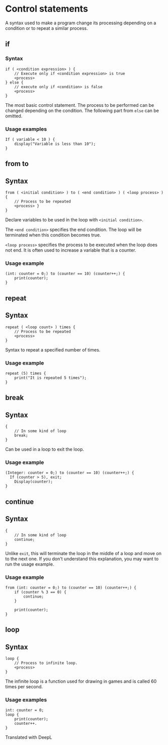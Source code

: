 # Control statements

A syntax used to make a program change its processing depending on a condition or to repeat a similar process.

## if

### Syntax

```
if ( <condition expression> ) {
	// Execute only if <condition expression> is true
	<process>
} else {
	// execute only if <condition> is false
	<process>
}
```

The most basic control statement. The process to be performed can be changed depending on the condition. The following part from `else` can be omitted.

### Usage examples

```
If ( variable < 10 ) {
	display("Variable is less than 10");
}
```

## from to

## Syntax

```
from ( <initial condition> ) to ( <end condition> ) ( <loop process> ) {
	// Process to be repeated
	<process> }
}
```

Declare variables to be used in the loop with `<initial condition>`.

The `<end condition>` specifies the end condition. The loop will be terminated when this condition becomes true.

`<loop process>` specifies the process to be executed when the loop does not end. It is often used to increase a variable that is a counter.

### Usage example

```
(int: counter = 0;) to (counter == 10) (counter++;) {
	print(counter);
}
```

## repeat

## Syntax

```
repeat ( <loop count> ) times {
	// Process to be repeated
	<process>
}
```

Syntax to repeat a specified number of times.

### Usage example

```
repeat (5) times {
	print("It is repeated 5 times");
}
```

## break

## Syntax

```
{
	// In some kind of loop
	break;
}
```

Can be used in a loop to exit the loop.

### Usage example

```
(Integer: counter = 0;) to (counter == 10) (counter++;) {
  If (counter > 5), exit;
	Display(counter);
}
```

## continue

## Syntax

```
{
	// In some kind of loop
	continue;
}
```

Unlike `exit`, this will terminate the loop in the middle of a loop and move on to the next one. If you don't understand this explanation, you may want to run the usage example.

### Usage example

```
from (int: counter = 0;) to (counter == 10) (counter++;) {
	if (counter % 3 == 0) {
		continue;
	}
		
	print(counter);
}
```

## loop

## Syntax

```
loop {
	// Process to infinite loop.
	<process>
}
```

The infinite loop is a function used for drawing in games and is called 60 times per second.

### Usage examples

```
int: counter = 0;
loop {
	print(counter);
	counter++.
}
```

Translated with DeepL